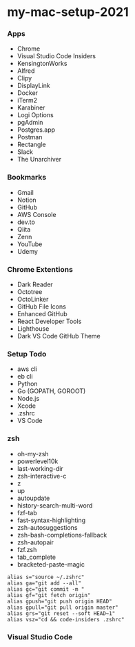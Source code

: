 # my-mac-setup-2021

### Apps
- Chrome
- Visual Studio Code Insiders
- KensingtonWorks
- Alfred
- Clipy
- DisplayLink
- Docker
- iTerm2
- Karabiner
- Logi Options
- pgAdmin
- Postgres.app
- Postman
- Rectangle
- Slack
- The Unarchiver

### Bookmarks
- Gmail
- Notion
- GitHub
- AWS Console 
- dev.to
- Qiita
- Zenn
- YouTube
- Udemy

### Chrome Extentions
- Dark Reader
- Octotree
- OctoLinker
- GitHub File Icons
- Enhanced GitHub
- React Developer Tools
- Lighthouse
- Dark VS Code GitHub Theme

### Setup Todo
- aws cli
- eb cli
- Python
- Go (GOPATH, GOROOT)
- Node.js
- Xcode
- .zshrc
- VS Code

### zsh
- oh-my-zsh
- powerlevel10k
- last-working-dir
- zsh-interactive-c
- z
- up
- autoupdate
- history-search-multi-word
- fzf-tab
- fast-syntax-highlighting
- zsh-autosuggestions
- zsh-bash-completions-fallback
- zsh-autopair
- fzf.zsh
- tab_complete
- bracketed-paste-magic

```
alias s="source ~/.zshrc"
alias ga="git add --all"
alias gc="git commit -m "
alias gf="git fetch origin"
alias gpush="git push origin HEAD"
alias gpull="git pull origin master"
alias grs="git reset --soft HEAD~1"
alias vsz="cd && code-insiders .zshrc"
```

### Visual Studio Code
